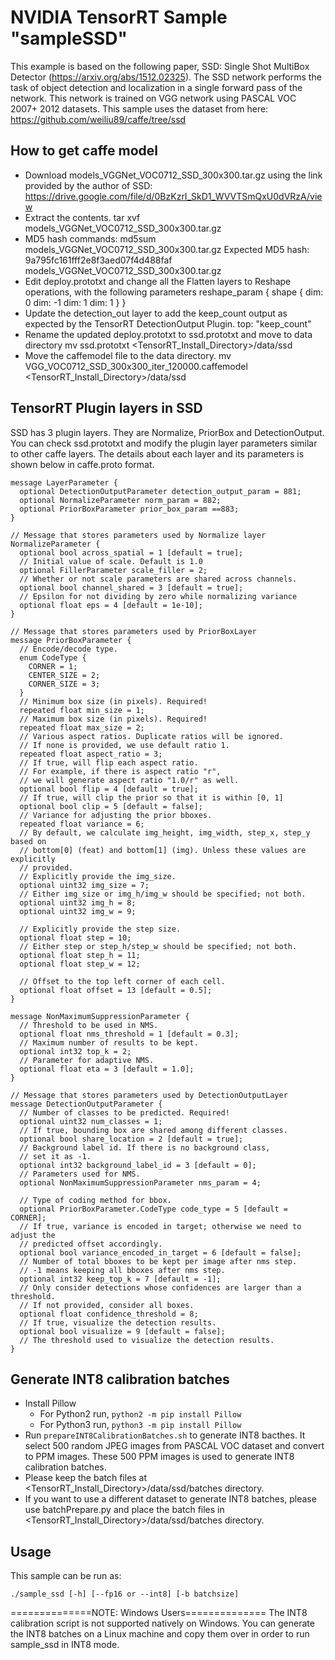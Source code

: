 # NVIDIA TensorRT Sample "sampleSSD"

This example is based on the following paper, SSD: Single Shot MultiBox 
Detector (https://arxiv.org/abs/1512.02325). The SSD network performs the 
task of object detection and localization in a single forward pass of the 
network. This network is trained on VGG network using PASCAL VOC 2007+ 2012 
datasets. This sample uses the dataset from here: https://github.com/weiliu89/caffe/tree/ssd

## How to get caffe model

* Download models_VGGNet_VOC0712_SSD_300x300.tar.gz using 
the link provided by the author of SSD: https://drive.google.com/file/d/0BzKzrI_SkD1_WVVTSmQxU0dVRzA/view
* Extract the contents. tar xvf models_VGGNet_VOC0712_SSD_300x300.tar.gz
* MD5 hash commands:
  md5sum models_VGGNet_VOC0712_SSD_300x300.tar.gz
  Expected MD5 hash:
  9a795fc161fff2e8f3aed07f4d488faf  models_VGGNet_VOC0712_SSD_300x300.tar.gz
* Edit deploy.prototxt and change all the Flatten layers to Reshape operations, with the following parameters
  reshape_param {
    shape {
      dim: 0
      dim: -1
      dim: 1
      dim: 1
    }
  }
* Update the detection_out layer to add the keep_count output as expected by the TensorRT DetectionOutput Plugin. top: "keep_count"
* Rename the updated deploy.prototxt to ssd.prototxt and move to data directory
  mv ssd.prototxt <TensorRT_Install_Directory>/data/ssd
* Move the caffemodel file to the data directory. 
  mv VGG_VOC0712_SSD_300x300_iter_120000.caffemodel <TensorRT_Install_Directory>/data/ssd

## TensorRT Plugin layers in SSD

SSD has 3 plugin layers. They are Normalize, PriorBox and DetectionOutput. 
You can check ssd.prototxt and modify the plugin layer parameters similar 
to other caffe layers. The details about each layer and its parameters is 
shown below in caffe.proto format.

~~~~
message LayerParameter {
  optional DetectionOutputParameter detection_output_param = 881;
  optional NormalizeParameter norm_param = 882;
  optional PriorBoxParameter prior_box_param ==883;
}

// Message that stores parameters used by Normalize layer
NormalizeParameter {
  optional bool across_spatial = 1 [default = true];
  // Initial value of scale. Default is 1.0
  optional FillerParameter scale_filler = 2;
  // Whether or not scale parameters are shared across channels.
  optional bool channel_shared = 3 [default = true];
  // Epsilon for not dividing by zero while normalizing variance
  optional float eps = 4 [default = 1e-10];
}

// Message that stores parameters used by PriorBoxLayer
message PriorBoxParameter {
  // Encode/decode type.
  enum CodeType {
    CORNER = 1;
    CENTER_SIZE = 2;
    CORNER_SIZE = 3;
  }
  // Minimum box size (in pixels). Required!
  repeated float min_size = 1;
  // Maximum box size (in pixels). Required!
  repeated float max_size = 2;
  // Various aspect ratios. Duplicate ratios will be ignored.
  // If none is provided, we use default ratio 1.
  repeated float aspect_ratio = 3;
  // If true, will flip each aspect ratio.
  // For example, if there is aspect ratio "r",
  // we will generate aspect ratio "1.0/r" as well.
  optional bool flip = 4 [default = true];
  // If true, will clip the prior so that it is within [0, 1]
  optional bool clip = 5 [default = false];
  // Variance for adjusting the prior bboxes.
  repeated float variance = 6;
  // By default, we calculate img_height, img_width, step_x, step_y based on
  // bottom[0] (feat) and bottom[1] (img). Unless these values are explicitly
  // provided.
  // Explicitly provide the img_size.
  optional uint32 img_size = 7;
  // Either img_size or img_h/img_w should be specified; not both.
  optional uint32 img_h = 8;
  optional uint32 img_w = 9;

  // Explicitly provide the step size.
  optional float step = 10;
  // Either step or step_h/step_w should be specified; not both.
  optional float step_h = 11;
  optional float step_w = 12;

  // Offset to the top left corner of each cell.
  optional float offset = 13 [default = 0.5];
}

message NonMaximumSuppressionParameter {
  // Threshold to be used in NMS.
  optional float nms_threshold = 1 [default = 0.3];
  // Maximum number of results to be kept.
  optional int32 top_k = 2;
  // Parameter for adaptive NMS.
  optional float eta = 3 [default = 1.0];
}

// Message that stores parameters used by DetectionOutputLayer
message DetectionOutputParameter {
  // Number of classes to be predicted. Required!
  optional uint32 num_classes = 1;
  // If true, bounding box are shared among different classes.
  optional bool share_location = 2 [default = true];
  // Background label id. If there is no background class,
  // set it as -1.
  optional int32 background_label_id = 3 [default = 0];
  // Parameters used for NMS.
  optional NonMaximumSuppressionParameter nms_param = 4;

  // Type of coding method for bbox.
  optional PriorBoxParameter.CodeType code_type = 5 [default = CORNER];
  // If true, variance is encoded in target; otherwise we need to adjust the
  // predicted offset accordingly.
  optional bool variance_encoded_in_target = 6 [default = false];
  // Number of total bboxes to be kept per image after nms step.
  // -1 means keeping all bboxes after nms step.
  optional int32 keep_top_k = 7 [default = -1];
  // Only consider detections whose confidences are larger than a threshold.
  // If not provided, consider all boxes.
  optional float confidence_threshold = 8;
  // If true, visualize the detection results.
  optional bool visualize = 9 [default = false];
  // The threshold used to visualize the detection results.
}

~~~~

## Generate INT8 calibration batches

* Install Pillow
    - For Python2 run, `python2 -m pip install Pillow`
    - For Python3 run, `python3 -m pip install Pillow`
* Run `prepareINT8CalibrationBatches.sh` to generate INT8 bacthes. It select 500 
random JPEG images from PASCAL VOC dataset and convert to PPM images. These 500 
PPM images is used to generate INT8 calibration batches. 
* Please keep the batch files at <TensorRT_Install_Directory>/data/ssd/batches 
directory.
* If you want to use a different dataset to generate INT8 batches, please use 
batchPrepare.py and place the batch files in <TensorRT_Install_Directory>/data/ssd/batches directory.

## Usage

This sample can be run as:

    ./sample_ssd [-h] [--fp16 or --int8] [-b batchsize] 


==============NOTE: Windows Users==============
The INT8 calibration script is not supported natively on Windows. 
You can generate the INT8 batches on a Linux machine and copy them over in order to run sample_ssd in INT8 mode.
